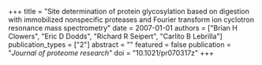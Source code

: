 +++
title = "Site determination of protein glycosylation based on digestion with immobilized nonspecific proteases and Fourier transform ion cyclotron resonance mass spectrometry"
date = 2007-01-01
authors = ["Brian H Clowers", "Eric D Dodds", "Richard R Seipert", "Carlito B Lebrilla"]
publication_types = ["2"]
abstract = ""
featured = false
publication = "*Journal of proteome research*"
doi = "10.1021/pr070317z"
+++

